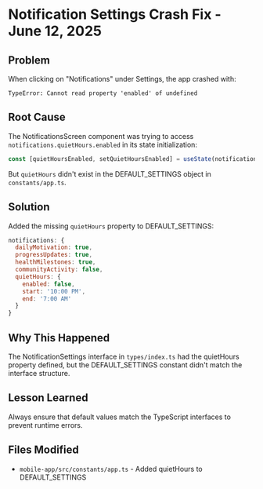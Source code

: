 # Notification Settings Crash Fix - June 12, 2025

## Problem
When clicking on "Notifications" under Settings, the app crashed with:
```
TypeError: Cannot read property 'enabled' of undefined
```

## Root Cause
The NotificationsScreen component was trying to access `notifications.quietHours.enabled` in its state initialization:
```javascript
const [quietHoursEnabled, setQuietHoursEnabled] = useState(notifications.quietHours.enabled);
```

But `quietHours` didn't exist in the DEFAULT_SETTINGS object in `constants/app.ts`.

## Solution
Added the missing `quietHours` property to DEFAULT_SETTINGS:
```javascript
notifications: {
  dailyMotivation: true,
  progressUpdates: true,
  healthMilestones: true,
  communityActivity: false,
  quietHours: {
    enabled: false,
    start: '10:00 PM',
    end: '7:00 AM'
  }
}
```

## Why This Happened
The NotificationSettings interface in `types/index.ts` had the quietHours property defined, but the DEFAULT_SETTINGS constant didn't match the interface structure.

## Lesson Learned
Always ensure that default values match the TypeScript interfaces to prevent runtime errors.

## Files Modified
- `mobile-app/src/constants/app.ts` - Added quietHours to DEFAULT_SETTINGS 